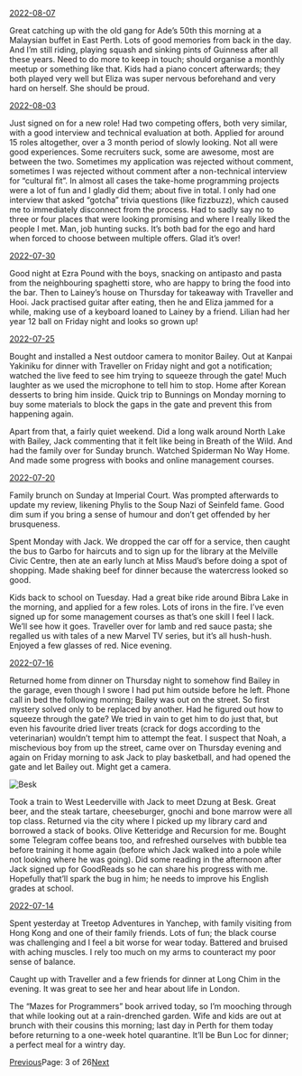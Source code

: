 [2022-08-07](/2022/08/07)

Great catching up with the old gang for Ade’s 50th this morning at a Malaysian buffet in East Perth. Lots of good memories from back in the day. And I’m still riding, playing squash and sinking pints of Guinness after all these years. Need to do more to keep in touch; should organise a monthly meetup or something like that. Kids had a piano concert afterwards; they both played very well but Eliza was super nervous beforehand and very hard on herself. She should be proud.

[2022-08-03](/2022/08/03)

Just signed on for a new role! Had two competing offers, both very similar, with a good interview and technical evaluation at both. Applied for around 15 roles altogether, over a 3 month period of slowly looking. Not all were good experiences. Some recruiters suck, some are awesome, most are between the two. Sometimes my application was rejected without comment, sometimes I was rejected without comment after a non-technical interview for “cultural fit”. In almost all cases the take-home programming projects were a lot of fun and I gladly did them; about five in total. I only had one interview that asked “gotcha” trivia questions (like fizzbuzz), which caused me to immediately disconnect from the process. Had to sadly say no to three or four places that were looking promising and where I really liked the people I met. Man, job hunting sucks. It’s both bad for the ego and hard when forced to choose between multiple offers. Glad it’s over!

[2022-07-30](/2022/07/30)

Good night at Ezra Pound with the boys, snacking on antipasto and pasta from the neighbouring spaghetti store, who are happy to bring the food into the bar. Then to Lainey’s house on Thursday for takeaway with Traveller and Hooi. Jack practised guitar after eating, then he and Eliza jammed for a while, making use of a keyboard loaned to Lainey by a friend. Lilian had her year 12 ball on Friday night and looks so grown up!

[2022-07-25](/2022/07/25)

Bought and installed a Nest outdoor camera to monitor Bailey. Out at Kanpai Yakiniku for dinner with Traveller on Friday night and got a notification; watched the live feed to see him trying to squeeze through the gate! Much laughter as we used the microphone to tell him to stop. Home after Korean desserts to bring him inside. Quick trip to Bunnings on Monday morning to buy some materials to block the gaps in the gate and prevent this from happening again.

Apart from that, a fairly quiet weekend. Did a long walk around North Lake with Bailey, Jack commenting that it felt like being in Breath of the Wild. And had the family over for Sunday brunch. Watched Spiderman No Way Home. And made some progress with books and online management courses.

[2022-07-20](/2022/07/20)

Family brunch on Sunday at Imperial Court. Was prompted afterwards to update my review, likening Phylis to the Soup Nazi of Seinfeld fame. Good dim sum if you bring a sense of humour and don’t get offended by her brusqueness.

Spent Monday with Jack. We dropped the car off for a service, then caught the bus to Garbo for haircuts and to sign up for the library at the Melville Civic Centre, then ate an early lunch at Miss Maud’s before doing a spot of shopping. Made shaking beef for dinner because the watercress looked so good.

Kids back to school on Tuesday. Had a great bike ride around Bibra Lake in the morning, and applied for a few roles. Lots of irons in the fire. I’ve even signed up for some management courses as that’s one skill I feel I lack. We’ll see how it goes. Traveller over for lamb and red sauce pasta; she regalled us with tales of a new Marvel TV series, but it’s all hush-hush. Enjoyed a few glasses of red. Nice evening.

[2022-07-16](/2022/07/16)

Returned home from dinner on Thursday night to somehow find Bailey in the garage, even though I swore I had put him outside before he left. Phone call in bed the following morning; Bailey was out on the street. So first mystery solved only to be replaced by another. Had he figured out how to squeeze through the gate? We tried in vain to get him to do just that, but even his favourite dried liver treats (crack for dogs according to the veterinarian) wouldn’t tempt him to attempt the feat. I suspect that Noah, a mischevious boy from up the street, came over on Thursday evening and again on Friday morning to ask Jack to play basketball, and had opened the gate and let Bailey out. Might get a camera.

![Besk](/assets/besk.jpg)

Took a train to West Leederville with Jack to meet Dzung at Besk. Great beer, and the steak tartare, cheeseburger, gnochi and bone marrow were all top class. Returned via the city where I picked up my library card and borrowed a stack of books. Olive Ketteridge and Recursion for me. Bought some Telegram coffee beans too, and refreshed ourselves with bubble tea before training it home again (before which Jack walked into a pole while not looking where he was going). Did some reading in the afternoon after Jack signed up for GoodReads so he can share his progress with me. Hopefully that’ll spark the bug in him; he needs to improve his English grades at school.

[2022-07-14](/2022/07/14)

Spent yesterday at Treetop Adventures in Yanchep, with family visiting from Hong Kong and one of their family friends. Lots of fun; the black course was challenging and I feel a bit worse for wear today. Battered and bruised with aching muscles. I rely too much on my arms to counteract my poor sense of balance.

Caught up with Traveller and a few friends for dinner at Long Chim in the evening. It was great to see her and hear about life in London.

The “Mazes for Programmers” book arrived today, so I’m mooching through that while looking out at a rain-drenched garden. Wife and kids are out at brunch with their cousins this morning; last day in Perth for them today before returning to a one-week hotel quarantine. It’ll be Bun Loc for dinner; a perfect meal for a wintry day.

[Previous](/page2)Page: 3 of 26[Next](/page4)
